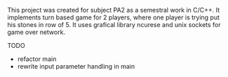 This project was created for subject PA2 as a semestral work in C/C++.
It implements turn based game for 2 players, where one player
is trying put his stones in row of 5. It uses grafical library
ncurese and unix sockets for game over network.

TODO
* refactor main
* rewrite input parameter handling in main


